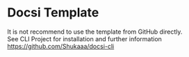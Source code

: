 # Docsi Template

It is not recommend to use the template from GitHub directly. <br/>
See CLI Project for installation and further information https://github.com/Shukaaa/docsi-cli